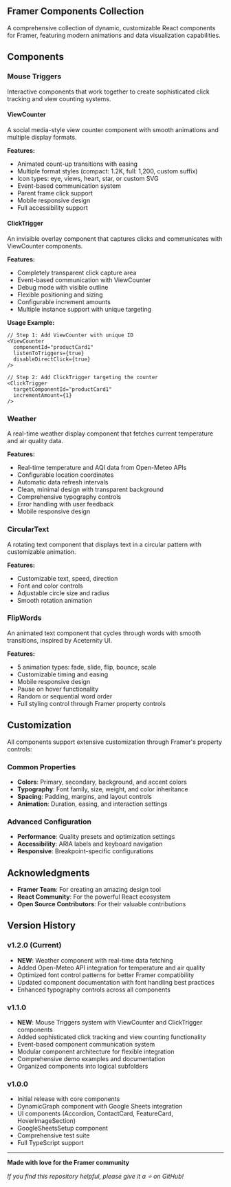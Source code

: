 ## Framer Components Collection

A comprehensive collection of dynamic, customizable React components for Framer, featuring modern animations and data visualization capabilities.

## Components

### Mouse Triggers
Interactive components that work together to create sophisticated click tracking and view counting systems.

#### ViewCounter
A social media-style view counter component with smooth animations and multiple display formats.

**Features:**
- Animated count-up transitions with easing
- Multiple format styles (compact: 1.2K, full: 1,200, custom suffix)
- Icon types: eye, views, heart, star, or custom SVG
- Event-based communication system
- Parent frame click support
- Mobile responsive design
- Full accessibility support

#### ClickTrigger
An invisible overlay component that captures clicks and communicates with ViewCounter components.

**Features:**
- Completely transparent click capture area
- Event-based communication with ViewCounter
- Debug mode with visible outline
- Flexible positioning and sizing
- Configurable increment amounts
- Multiple instance support with unique targeting

**Usage Example:**
```tsx
// Step 1: Add ViewCounter with unique ID
<ViewCounter
  componentId="productCard1"
  listenToTriggers={true}
  disableDirectClick={true}
/>

// Step 2: Add ClickTrigger targeting the counter
<ClickTrigger
  targetComponentId="productCard1"
  incrementAmount={1}
/>
```

### Weather
A real-time weather display component that fetches current temperature and air quality data.

**Features:**
- Real-time temperature and AQI data from Open-Meteo APIs
- Configurable location coordinates
- Automatic data refresh intervals
- Clean, minimal design with transparent background
- Comprehensive typography controls
- Error handling with user feedback
- Mobile responsive design

### CircularText
A rotating text component that displays text in a circular pattern with customizable animation.

**Features:**
- Customizable text, speed, direction
- Font and color controls
- Adjustable circle size and radius
- Smooth rotation animation

### FlipWords
An animated text component that cycles through words with smooth transitions, inspired by Aceternity UI.

**Features:**
- 5 animation types: fade, slide, flip, bounce, scale
- Customizable timing and easing
- Mobile responsive design
- Pause on hover functionality
- Random or sequential word order
- Full styling control through Framer property controls

## Customization

All components support extensive customization through Framer's property controls:

### Common Properties
- **Colors**: Primary, secondary, background, and accent colors
- **Typography**: Font family, size, weight, and color inheritance
- **Spacing**: Padding, margins, and layout controls
- **Animation**: Duration, easing, and interaction settings

### Advanced Configuration
- **Performance**: Quality presets and optimization settings
- **Accessibility**: ARIA labels and keyboard navigation
- **Responsive**: Breakpoint-specific configurations

## Acknowledgments

- **Framer Team**: For creating an amazing design tool
- **React Community**: For the powerful React ecosystem
- **Open Source Contributors**: For their valuable contributions

## Version History

### v1.2.0 (Current)
- **NEW**: Weather component with real-time data fetching
- Added Open-Meteo API integration for temperature and air quality
- Optimized font control patterns for better Framer compatibility
- Updated component documentation with font handling best practices
- Enhanced typography controls across all components

### v1.1.0
- **NEW**: Mouse Triggers system with ViewCounter and ClickTrigger components
- Added sophisticated click tracking and view counting functionality
- Event-based component communication system
- Modular component architecture for flexible integration
- Comprehensive demo examples and documentation
- Organized components into logical subfolders

### v1.0.0
- Initial release with core components
- DynamicGraph component with Google Sheets integration
- UI components (Accordion, ContactCard, FeatureCard, HoverImageSection)
- GoogleSheetsSetup component
- Comprehensive test suite
- Full TypeScript support

---

**Made with love for the Framer community**

*If you find this repository helpful, please give it a ⭐ on GitHub!*
